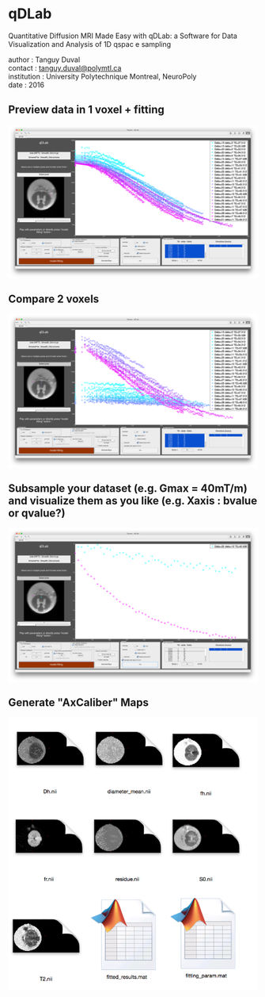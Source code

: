 # qDLab
Quantitative Diffusion MRI Made Easy with qDLab: a Software for Data Visualization and Analysis of 1D qspac
e sampling

author : Tanguy Duval    
contact : tanguy.duval@polymtl.ca          
institution : University Polytechnique Montreal, NeuroPoly   
date : 2016 

## Preview data in 1 voxel + fitting
<img src="doc/ScreenShot_1voxelfitting.png" width="800px" align="center" />

## Compare 2 voxels
<img src="doc/ScreenShot_comparison2voxel.png" width="800px" align="center" />

## Subsample your dataset (e.g. Gmax = 40mT/m) and visualize them as you like (e.g. Xaxis : bvalue or qvalue?)
<img src="doc/ScreenShot_subsampling_bvalue.png" width="800px" align="center" />

## Generate "AxCaliber" Maps
<img src="doc/ScreenShot_Generate_Maps.png" width="800px" align="center" />




